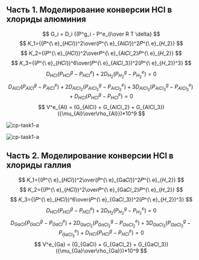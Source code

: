 ## **Часть 1. Моделирование конверсии** **HCl в хлориды алюминия** 


$$
G_i = D_i {(P^g_i - P^e_i)\over R T \delta}
$$
$$
𝐾_1={(𝑃^{\ e}_{𝐻𝐶𝑙})^2\over(𝑃^{\ e}_{Al𝐶𝑙})^2𝑃^{\ e}_{𝐻_2}}
$$
$$
𝐾_2={(𝑃^{\ e}_{𝐻𝐶𝑙})^2\over𝑃^{\ e}_{Al𝐶𝑙_2}𝑃^{\ e}_{𝐻_2}}
$$
$$
𝐾_3={(𝑃^{\ e}_{𝐻𝐶𝑙})^6\over(𝑃^{\ e}_{Al𝐶𝑙_3})^2(𝑃^{\ e}_{𝐻_2})^3}
$$
$$
D_{HCl}(P^g_{HCl}-P^e_{HCl})+2D_{H_2}(P^g_{H_2}-P^e_{H_2})=0
$$
$$
D_{AlCl}(P^g_{AlCl} - P^e_{AlCl}) + 2D_{AlCl_2}(P^g_{AlCl_2} - P^e_{AlCl_2}) + 3D_{AlCl_3}(P^g_{AlCl_3} - P^e_{AlCl_3}) + D_{HCl}(P^g_{HCl} - P^e_{HCl}) = 0
$$
$$
V^e_{Al} = (G_{AlCl} + G_{AlCl_2} + G_{AlCl_3})({\mu_{Al}\over\rho_{Al}})*10^9
$$


![cp-task1-a](/Users/asap/numerical-methods/assets/cp-task1-a.png)

![cp-task1-a](/Users/asap/numerical-methods/assets/cp-task1-b.png)

## **Часть 2. Моделирование конверсии** **HCl в хлориды галлия** 

$$
𝐾_1={(𝑃^{\ e}_{𝐻𝐶𝑙})^2\over(𝑃^{\ e}_{Ga𝐶𝑙})^2𝑃^{\ e}_{𝐻_2}}
$$
$$
𝐾_2={(𝑃^{\ e}_{𝐻𝐶𝑙})^2\over𝑃^{\ e}_{Ga𝐶𝑙_2}𝑃^{\ e}_{𝐻_2}}
$$
$$
𝐾_3={(𝑃^{\ e}_{𝐻𝐶𝑙})^6\over(𝑃^{\ e}_{Ga𝐶𝑙_3})^2(𝑃^{\ e}_{𝐻_2})^3}
$$
$$
D_{HCl}(P^g_{HCl}-P^e_{HCl})+2D_{H_2}(P^g_{H_2}-P^e_{H_2})=0
$$
$$
D_{GaCl}(P^g_{GaCl} - P^e_{GaCl}) + 2D_{GaCl_2}(P^g_{GaCl_2} - P^e_{GaCl_2}) + 3D_{GaCl_3}(P^g_{GaCl_3} - P^e_{GaCl_3}) + D_{HCl}(P^g_{HCl} - P^e_{HCl}) = 0
$$
$$
V^e_{Ga} = (G_{GaCl} + G_{GaCl_2} + G_{GaCl_3})({\mu_{Ga}\over\rho_{Ga}})*10^9
$$



